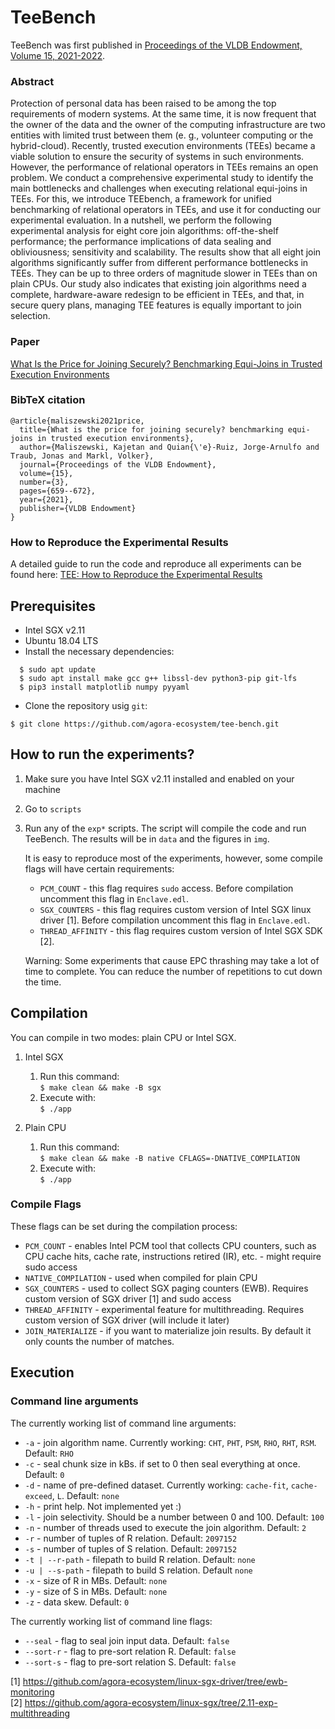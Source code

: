 # TeeBench

TeeBench was first published in [Proceedings of the VLDB Endowment, Volume 15, 2021-2022](https://vldb.org/pvldb/vol15-volume-info/).

### Abstract
Protection of personal data has been raised to be among the top requirements of modern systems. At the same time, it is now frequent that the owner of the data and the owner of the computing infrastructure are two entities with limited trust between them (e. g., volunteer computing or the hybrid-cloud). Recently, trusted execution environments (TEEs) became a viable solution to ensure the security of systems in such environments. However, the performance of relational operators in TEEs remains an open problem. We conduct a comprehensive experimental study to identify the main bottlenecks and challenges when executing relational equi-joins in TEEs. For this, we introduce TEEbench, a framework for unified benchmarking of relational operators in TEEs, and use it for conducting our experimental evaluation. In a nutshell, we perform the following experimental analysis for eight core join algorithms: off-the-shelf performance; the performance implications of data sealing and obliviousness; sensitivity and scalability. The results show that all eight join algorithms significantly suffer from different performance bottlenecks in TEEs. They can be up to three orders of magnitude slower in TEEs than on plain CPUs. Our study also indicates that existing join algorithms need a complete, hardware-aware redesign to be efficient in TEEs, and that, in secure query plans, managing TEE features is equally important to join selection.

### Paper
[What Is the Price for Joining Securely? Benchmarking Equi-Joins in Trusted Execution Environments](https://github.com/agora-ecosystem/tee-bench/blob/master/paper/What_Is_the_Price_for_Joining_Securely_Benchmarking_Equi-Joins_in_Trusted_Execution_Environments.pdf)
### BibTeX citation
```
@article{maliszewski2021price,
  title={What is the price for joining securely? benchmarking equi-joins in trusted execution environments},
  author={Maliszewski, Kajetan and Quian{\'e}-Ruiz, Jorge-Arnulfo and Traub, Jonas and Markl, Volker},
  journal={Proceedings of the VLDB Endowment},
  volume={15},
  number={3},
  pages={659--672},
  year={2021},
  publisher={VLDB Endowment}
}

```

### How to Reproduce the Experimental Results
A detailed guide to run the code and reproduce all experiments can be found here: [TEE: How to Reproduce the Experimental Results](https://github.com/agora-ecosystem/tee-bench/blob/master/paper/TEEBench_How_to_Reproduce_the_Experimental_Results.pdf)

## Prerequisites 
* Intel SGX v2.11 
* Ubuntu 18.04 LTS
*  Install the necessary dependencies:
```
  $ sudo apt update
  $ sudo apt install make gcc g++ libssl-dev python3-pip git-lfs  
  $ pip3 install matplotlib numpy pyyaml
```  
* Clone the repository usig `git`:
```
$ git clone https://github.com/agora-ecosystem/tee-bench.git
```

## How to run the experiments?
1. Make sure you have Intel SGX v2.11 installed and enabled on your machine
2. Go to `scripts`
3. Run any of the `exp*` scripts. The script will compile the code and run TeeBench. The results will be in `data` and the figures in `img`.
   
   It is easy to reproduce most of the experiments, however, some compile flags will have certain requirements:
   * `PCM_COUNT` - this flag requires `sudo` access. Before compilation uncomment this flag in `Enclave.edl`.
   * `SGX_COUNTERS` - this flag requires custom version of Intel SGX linux driver [1]. Before compilation uncomment this flag in `Enclave.edl`.
   * `THREAD_AFFINITY` - this flag requires custom version of Intel SGX SDK [2].
   
   Warning: Some experiments that cause EPC thrashing may take a lot of time to complete. 
   You can reduce the number of repetitions to cut down the time.
   
## Compilation
You can compile in two modes: plain CPU or Intel SGX.

1. Intel SGX
 
   1. Run this command:  
   ` $ make clean && make -B sgx `
   2. Execute with:  
   ` $ ./app `
   
2. Plain CPU  
   
    1. Run this command:  
    ` $ make clean && make -B native CFLAGS=-DNATIVE_COMPILATION `  
    2. Execute with:  
    ` $ ./app `

### Compile Flags
These flags can be set during the compilation process:  
* `PCM_COUNT` - enables Intel PCM tool that collects CPU counters, such as CPU cache hits, cache rate, instructions retired (IR), etc. - might require sudo access
* `NATIVE_COMPILATION` - used when compiled for plain CPU
* `SGX_COUNTERS` - used to collect SGX paging counters (EWB). Requires custom version of SGX driver [1] and sudo access
* `THREAD_AFFINITY` - experimental feature for multithreading. Requires custom version of SGX driver (will include it later)
* `JOIN_MATERIALIZE` - if you want to materialize join results. By default it only counts the number of matches.

## Execution
### Command line arguments
The currently working list of command line arguments:
* `-a` - join algorithm name. Currently working: `CHT`, `PHT`, `PSM`, `RHO`, `RHT`, `RSM`. Default: `RHO`
* `-c` - seal chunk size in kBs. if set to 0 then seal everything at once. Default: `0`
* `-d` - name of pre-defined dataset. Currently working: `cache-fit`, `cache-exceed`, `L`. Default: `none`
* `-h` - print help. Not implemented yet :)
* `-l` - join selectivity. Should be a number between 0 and 100. Default: `100`
* `-n` - number of threads used to execute the join algorithm. Default: `2`
* `-r` - number of tuples of R relation. Default: `2097152`
* `-s` - number of tuples of S relation. Default: `2097152`
* `-t | --r-path` - filepath to build R relation. Default: `none`
* `-u | --s-path` - filepath to build S relation. Default `none`
* `-x` - size of R in MBs. Default: `none`
* `-y` - size of S in MBs. Default: `none`
* `-z` - data skew. Default: `0`

The currently working list of command line flags:
* `--seal` - flag to seal join input data. Default: `false`
* `--sort-r` - flag to pre-sort relation R. Default: `false`
* `--sort-s` - flag to pre-sort relation S. Default: `false`

[1] https://github.com/agora-ecosystem/linux-sgx-driver/tree/ewb-monitoring  
[2] https://github.com/agora-ecosystem/linux-sgx/tree/2.11-exp-multithreading
